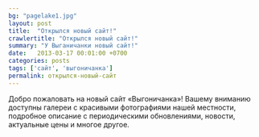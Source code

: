 ```yaml
---
bg: "pagelake1.jpg"
layout: post
title:  "Открылся новый сайт!"
crawlertitle: "Открылся новый сайт!"
summary: "У Выганичанки новый сайт!"
date:   2013-03-17 00:01:00 +0700
categories: posts
tags: ['сайт', 'выгоничанка']
permalink: открылся-новый-сайт
---
```


Добро пожаловать на новый сайт «Выгоничанка»! Вашему вниманию доступны галереи с красивыми фотографиями нашей местности, подробное описание с периодическими обновлениями, новости, актуальные цены и многое другое.

